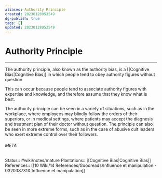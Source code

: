 ```yaml
---
aliases: Authority Principle
created: 20230128053549
dg-publish: true
tags: []
updated: 20230128053549
---
```

# Authority Principle
---
The authority principle, also known as the authority bias, is a [[Cognitive Bias\|Cognitive Bias]] in which people tend to obey authority figures without question.

This can occur because people tend to associate authority figures with expertise and knowledge, and therefore assume that they know what is best.

The authority principle can be seen in a variety of situations, such as in the workplace, where employees may blindly follow the orders of their superiors, or in medical settings, where patients may accept the diagnosis and treatment plan of their doctor without question. The principle can also be seen in more extreme forms, such as in the case of abusive cult leaders who exert extreme control over their followers.



###### META
Status:: #wiki/notes/mature 
Plantations:: [[Cognitive Bias\|Cognitive Bias]]
References:: [[10 Wiki/14 References/Goodreads/Influence et manipulation - 032008731X\|Influence et manipulation]]

